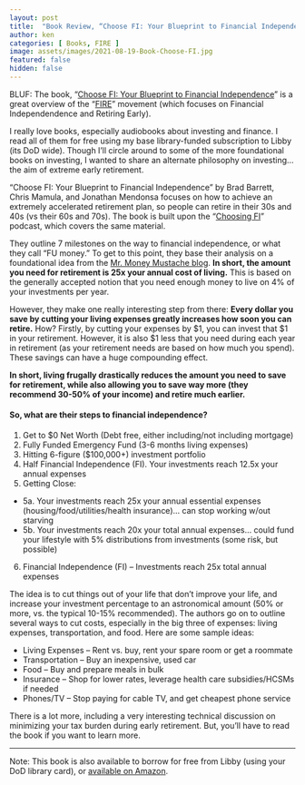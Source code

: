 ```yaml
---
layout: post
title:  "Book Review, “Choose FI: Your Blueprint to Financial Independence”"
author: ken
categories: [ Books, FIRE ]
image: assets/images/2021-08-19-Book-Choose-FI.jpg
featured: false
hidden: false
---
```


BLUF: The book, “[Choose FI: Your Blueprint to Financial Independence](https://www.amazon.com/Choose-FI-Blueprint-Financial-Independence/dp/0960058907)” is a great overview of the “[FIRE](https://www.investopedia.com/terms/f/financial-independence-retire-early-fire.asp)” movement (which focuses on Financial Independendence and Retiring Early).  

I really love books, especially audiobooks about investing and finance.  I read all of them for free using my base library-funded subscription to Libby (its DoD wide).  Though I’ll circle around to some of the more foundational books on investing, I wanted to share an alternate philosophy on investing… the aim of extreme early retirement.

“Choose FI: Your Blueprint to Financial Independence” by Brad Barrett, Chris Mamula, and Jonathan Mendonsa focuses on how to achieve an extremely accelerated retirement plan, so people can retire in their 30s and 40s (vs their 60s and 70s).  The book is built upon the “[Choosing FI](https://www.choosefi.com/)” podcast, which covers the same material.

They outline 7 milestones on the way to financial independence, or what they call “FU money.”  To get to this point, they base their analysis on a foundational idea from the [Mr. Money Mustache blog](https://www.mrmoneymustache.com/2012/01/13/the-shockingly-simple-math-behind-early-retirement/).  **In short, the amount you need for retirement is 25x your annual cost of living.**  This is based on the generally accepted notion that you need enough money to live on 4% of your investments per year.

However, they make one really interesting step from there: **Every dollar you save by cutting your living expenses greatly increases how soon you can retire.**  How?  Firstly, by cutting your expenses by $1, you can invest that $1 in your retirement.  However, it is also $1 less that you need during each year in retirement (as your retirement needs are based on how much you spend).  These savings can have a huge compounding effect.

**In short, living frugally drastically reduces the amount you need to save for retirement, while also allowing you to save way more (they recommend 30-50% of your income) and retire much earlier.**

#### So, what are their steps to financial independence?

1. Get to $0 Net Worth (Debt free, either including/not including mortgage)
2. Fully Funded Emergency Fund (3-6 months living expenses)
3. Hitting 6-figure ($100,000+) investment portfolio
4. Half Financial Independence (FI).  Your investments reach 12.5x your annual expenses
5. Getting Close:
-  5a. Your investments reach 25x your annual essential expenses (housing/food/utilities/health insurance)… can stop working w/out starving
-  5b. Your investments reach 20x your total annual expenses… could fund your lifestyle with 5% distributions from investments (some risk, but possible)
6. Financial Independence (FI) – Investments reach 25x total annual expenses

The idea is to cut things out of your life that don’t improve your life, and increase your investment percentage to an astronomical amount (50% or more, vs. the typical 10-15% recommended). The authors go on to outline several ways  to cut costs, especially in the big three of expenses: living expenses, transportation, and food. Here are some sample ideas:

- Living Expenses – Rent vs. buy, rent your spare room or get a roommate
- Transportation – Buy an inexpensive, used car
- Food – Buy and prepare meals in bulk
- Insurance – Shop for lower rates, leverage health care subsidies/HCSMs if needed
- Phones/TV – Stop paying for cable TV, and get cheapest phone service

There is a lot more, including a very interesting technical discussion on minimizing your tax burden during early retirement.  But, you’ll have to read the book if you want to learn more.   

------------

Note: This book is also available to borrow for free from Libby (using your DoD library card), or [available on Amazon](https://www.amazon.com/gp/product/0960058907/ref=as_li_tl?ie=UTF8&camp=1789&creative=9325&creativeASIN=0960058907&linkCode=as2&tag=militaryinv09-20&linkId=2ccd31ed5acf3e822ebb3af709e342d9).  


